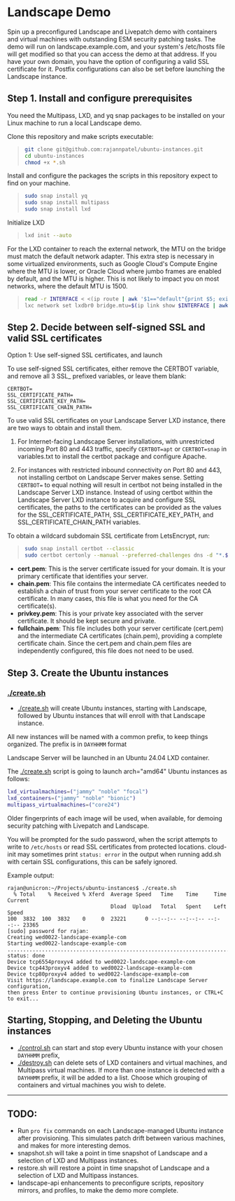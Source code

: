 # Landscape Demo

Spin up a preconfigured Landscape and Livepatch demo with containers and virtual machines with outstanding ESM security patching tasks. The demo will run on landscape.example.com, and your system's /etc/hosts file will get modified so that you can access the demo at that address. If you have your own domain, you have the option of configuring a valid SSL certificate for it. Postfix configurations can also be set before launching the Landscape instance.

## Step 1. Install and configure prerequisites

You need the Multipass, LXD, and yq snap packages to be installed on your Linux machine to run a local Landscape demo.

Clone this repository and make scripts executable:

> ```bash
> git clone git@github.com:rajannpatel/ubuntu-instances.git
> cd ubuntu-instances
> chmod +x *.sh
> ```

Install and configure the packages the scripts in this repository expect to find on your machine.

> ```bash
> sudo snap install yq
> sudo snap install multipass
> sudo snap install lxd
> ```

Initialize LXD

> ```bash
> lxd init --auto
> ```

For the LXD container to reach the external network, the MTU on the bridge must match the default network adapter. This extra step is necessary in some virtualized environments, such as Google Cloud's Compute Engine where the MTU is lower, or Oracle Cloud where jumbo frames are enabled by default, and the MTU is higher. This is not likely to impact you on most networks, where the default MTU is 1500.

> ```bash
> read -r INTERFACE < <(ip route | awk '$1=="default"{print $5; exit}')
> lxc network set lxdbr0 bridge.mtu=$(ip link show $INTERFACE | awk '/mtu/ {print $5}')
> ```

## Step 2. Decide between self-signed SSL and valid SSL certificates

Option 1: Use self-signed SSL certificates, and launch 

To use self-signed SSL certificates, either remove the CERTBOT variable, and remove all 3 SSL_ prefixed variables, or leave them blank:

```text
CERTBOT=
SSL_CERTIFICATE_PATH=
SSL_CERTIFICATE_KEY_PATH=
SSL_CERTIFICATE_CHAIN_PATH=
```

To use valid SSL certificates on your Landscape Server LXD instance, there are two ways to obtain and install them.

1.  For Internet-facing Landscape Server installations, with unrestricted incoming Port 80 and 443 traffic, specify `CERTBOT=apt` or `CERTBOT=snap` in variables.txt to install the certbot package and configure Apache.

2.  For instances with restricted inbound connectivity on Port 80 and 443, not installing certbot on Landscape Server makes sense. Setting `CERTBOT=` to equal nothing will result in certbot not being installed in the Landscape Server LXD instance. Instead of using certbot within the Landscape Server LXD instance to acquire and configure SSL certificates, the paths to the certificates can be provided as the values for the SSL_CERTIFICATE_PATH, SSL_CERTIFICATE_KEY_PATH, and SSL_CERTIFICATE_CHAIN_PATH variables.

To obtain a wildcard subdomain SSL certificate from LetsEncrypt, run:

> ```bash
> sudo snap install certbot --classic
> sudo certbot certonly --manual --preferred-challenges dns -d "*.$(grep '^DOMAIN=' variables.txt | cut -d'=' -f2)"
> ```

-  **cert.pem**: This is the server certificate issued for your domain. It is your primary certificate that identifies your server.
-  **chain.pem**: This file contains the intermediate CA certificates needed to establish a chain of trust from your server certificate to the root CA certificate. In many cases, this file is what you need for the CA certificate(s).
-  **privkey.pem**: This is your private key associated with the server certificate. It should be kept secure and private.
-  **fullchain.pem**: This file includes both your server certificate (cert.pem) and the intermediate CA certificates (chain.pem), providing a complete certificate chain. Since the cert.pem and chain.pem files are independently configured, this file does not need to be used.

## Step 3. Create the Ubuntu instances

### [./create.sh](./create.sh)

-  [./create.sh](create.sh) will create Ubuntu instances, starting with Landscape, followed by Ubuntu instances that will enroll with that Landscape instance.

All new instances will be named with a common prefix, to keep things organized. The prefix is in `DAYHHMM` format

Landscape Server will be launched in an Ubuntu 24.04 LXD container.

The [./create.sh](create.sh) script is going to launch arch="amd64" Ubuntu instances as follows:

```bash
lxd_virtualmachines=("jammy" "noble" "focal")
lxd_containers=("jammy" "noble" "bionic")
multipass_virtualmachines=("core24")
```

Older fingerprints of each image will be used, when available, for demoing security patching with Livepatch and Landscape.

You will be prompted for the sudo password, when the script attempts to write to `/etc/hosts` or read SSL certificates from protected locations. cloud-init may sometimes print `status: error` in the output when running add.sh with certain SSL configurations, this can be safely ignored.

Example output:

```text
rajan@unicron:~/Projects/ubuntu-instances$ ./create.sh 
  % Total    % Received % Xferd  Average Speed   Time    Time     Time  Current
                                 Dload  Upload   Total   Spent    Left  Speed
100  3832  100  3832    0     0  23221      0 --:--:-- --:--:-- --:--:-- 23365
[sudo] password for rajan: 
Creating wed0022-landscape-example-com
Starting wed0022-landscape-example-com    
................................................................................................................................................................................................................................................................................................................................................................................................................................................................................................................................................................................................................................................
status: done
Device tcp6554proxyv4 added to wed0022-landscape-example-com
Device tcp443proxyv4 added to wed0022-landscape-example-com
Device tcp80proxyv4 added to wed0022-landscape-example-com
Visit https://landscape.example.com to finalize Landscape Server configuration,
then press Enter to continue provisioning Ubuntu instances, or CTRL+C to exit...
```

## Starting, Stopping, and Deleting the Ubuntu instances

-  [./control.sh](control.sh) can start and stop every Ubuntu instance with your chosen `DAYHHMM` prefix, 
-  [./destroy.sh](destroy.sh) can delete sets of LXD containers and virtual machines, and Multipass virtual machines. If more than one instance is detected with a `DAYHHMM` prefix, it will be added to a list. Choose which grouping of containers and virtual machines you wish to delete.

---

## TODO:

- Run `pro fix` commands on each Landscape-managed Ubuntu instance after provisioning. This simulates patch drift between various machines, and makes for more interesting demos.
- snapshot.sh will take a point in time snapshot of Landscape and a selection of LXD and Multipass instances.
- restore.sh will restore a point in time snapshot of Landscape and a selection of LXD and Multipass instances.
- landscape-api enhancements to preconfigure scripts, repository mirrors, and profiles, to make the demo more complete.